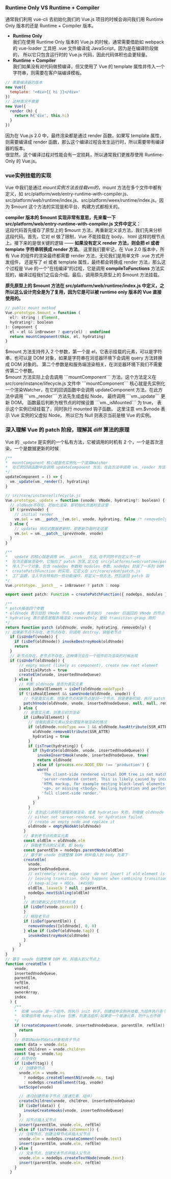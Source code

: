 ### Runtime Only VS Runtime + Compiler  
通常我们利用 vue-cli 去初始化我们的 Vue.js 项目的时候会询问我们用 Runtime Only 版本的还是 Runtime + Compiler 版本。  
+ __Runtime Only__  
我们在使用 Runtime Only 版本的 Vue.js 的时候，通常需要借助如 webpack 的 vue-loader 工具把 .vue 文件编译成 JavaScript，因为是在编译阶段做的，
所以它只包含运行时的 Vue.js 代码，因此代码体积也会更轻量。  
+ __Runtime + Compiler__  
我们如果没有对代码做预编译，但又使用了 Vue 的 template 属性并传入一个字符串，则需要在客户端编译模板。  
```javascript
// 需要编译器的版本
new Vue({
  template: '<div>{{ hi }}</div>'
})
// 这种情况不需要
new Vue({
  render (h) {
    return h('div', this.hi)
  }
})
```
因为在 Vue.js 2.0 中，最终渲染都是通过 render 函数，如果写 template 属性，则需要编译成 render 函数，那么这个编译过程会发生运行时，所以需要带有编译器的版本。  
很显然，这个编译过程对性能会有一定损耗，所以通常我们更推荐使用 Runtime-Only 的 Vue.js。

### vue实例挂载的实现
Vue 中我们是通过 $mount 实例方法去挂载 vm 的，$mount 方法在多个文件中都有定义，如 src/platform/web/entry-runtime-with-compiler.js、
src/platform/web/runtime/index.js、src/platform/weex/runtime/index.js。因为 $mount 这个方法的实现是和平台、构建方式都相关的。  

__compiler 版本的 $mount 实现非常有意思，先来看一下 src/platform/web/entry-runtime-with-compiler.js 文件中定义：__  
这段代码首先缓存了原型上的 $mount 方法，再重新定义该方法，我们先来分析这段代码。首先，它对 el 做了限制，Vue 不能挂载在 body、
html 这样的根节点上。接下来的是很关键的逻辑 —— __如果没有定义 render 方法，则会把 el 或者 template 字符串转换成 render 方法__。
这里我们要牢记，在 Vue 2.0 版本中，所有 Vue 的组件的渲染最终都需要 render 方法，无论我们是用单文件 .vue 方式开发组件，
还是写了 el 或者 template 属性，最终都会转换成 render 方法，那么这个过程是 Vue 的一个“在线编译”的过程，它是调用
__compileToFunctions__ 方法实现的，编译过程我们之后会介绍。最后，调用原先原型上的 $mount 方法挂载。  

__原先原型上的 $mount 方法在 src/platform/web/runtime/index.js 中定义，之所以这么设计完全是为了复用，因为它是可以被 runtime only 版本的 Vue 直接使用的。__
```javascript
// public mount method
Vue.prototype.$mount = function (
  el?: string | Element,
  hydrating?: boolean
): Component {
  el = el && inBrowser ? query(el) : undefined
  return mountComponent(this, el, hydrating)
}
```
$mount 方法支持传入 2 个参数，第一个是 el，它表示挂载的元素，可以是字符串，也可以是 DOM 对象，如果是字符串在浏览器环境下会调用 query 方法转换成 DOM 对象的。
第二个参数是和服务端渲染相关，在浏览器环境下我们不需要传第二个参数。  
$mount 方法实际上会去调用 ```mountComponent``` 方法，这个方法定义在 src/core/instance/lifecycle.js 文件中  
```mountComponent``` 核心就是先实例化一个渲染Watcher，在它的回调函数中会调用 updateComponent 方法，在此方法中调用 ```vm._render``` 方法先生成虚拟 Node，
最终调用 ```vm._update``` 更新 DOM。  
函数最后判断为根节点的时候设置 ```vm._isMounted``` 为 true， 表示这个实例已经挂载了，同时执行 mounted 钩子函数。 这里注意 vm.$vnode 表示 Vue 实例的父虚拟 Node，
所以它为 Null 则表示当前是根 Vue 的实例。

### 深入理解 Vue 的 patch 阶段，理解其 diff 算法的原理
Vue 的 ```_update``` 是实例的一个私有方法，它被调用的时机有 2 个，一个是首次渲染，一个是数据更新的时候
```javascript
/**
*  mountComponent 核心就是先实例化一个渲染Watcher
*  在它的回调函数中会调用 updateComponent 方法，在此方法中调用 vm._render 方法先生成虚拟 Node，最终调用 vm._update 更新 DOM。
*/
updateComponent = () => {
  vm._update(vm._render(), hydrating)
}

// src/core/instance/lifecycle.js  
Vue.prototype._update = function (vnode: VNode, hydrating?: boolean) {
  // oldNode不存在，初始化渲染，即初始化页面时走这里
  if (!prevVnode) {
    // initial render
    vm.$el = vm.__patch__(vm.$el, vnode, hydrating, false /* removeOnly */)
  } else {
    // updates 响应式数据更新时，即更新页面时走这里
    vm.$el = vm.__patch__(prevVnode, vnode)
  }
}

/**
*  _update 的核心就是调用 vm.__patch__ 方法,在不同的平台定义不一样
*  在浏览器端渲染中，它指向了 patch 方法,定义在 src/platforms/web/runtime/patch.js
*  传入了一个对象，包含 nodeOps 参数和 modules 参数。nodeOps 封装了一系列 DOM 操作的方法，modules 定义了一些模块的钩子函数的实现
*  createPatchFunction 的实现，它定义在 src/core/vdom/patch.js  
*  工厂函数，注入平台特有的一些功能操作，并定义一些方法，然后返回 patch 函
*/
Vue.prototype.__patch__ = inBrowser ? patch : noop

export const patch: Function = createPatchFunction({ nodeOps, modules })

/** 
* patch接收四个参数
* oldVnode 表示旧的 VNode 节点，vnode 表示执行 _render 后返回的 VNode 的节点
* hydrating 表示是否是服务端渲染；removeOnly 是给 transition-group 用的
*/
return function patch (oldVnode, vnode, hydrating, removeOnly) {
// 如果新节点不存在，老节点存在，则调用 destroy，销毁老节点
  if (isUndef(vnode)) {
    if (isDef(oldVnode)) invokeDestroyHook(oldVnode)
    return
  }
  // 新节点存在，老节点不存在，这种情况会在一个组件初次渲染的时候出现
  if (isUndef(oldVnode)) {
      // empty mount (likely as component), create new root element
      isInitialPatch = true
      createElm(vnode, insertedVnodeQueue)
    } else {
      // 判断 oldVnode 是否为真实元素
      const isRealElement = isDef(oldVnode.nodeType)
      if (!isRealElement && sameVnode(oldVnode, vnode)) {
        // 不是真实元素，但是老节点和新节点是同一个节点，则是更新阶段，执行 patch 更新节点
        patchVnode(oldVnode, vnode, insertedVnodeQueue, null, null, removeOnly)
      } else {
        // 是真实元素，则表示初次渲染
        if (isRealElement) {
          // 挂载到真实元素以及处理服务端渲染的情况
          if (oldVnode.nodeType === 1 && oldVnode.hasAttribute(SSR_ATTR)) {
            oldVnode.removeAttribute(SSR_ATTR)
            hydrating = true
          }
          if (isTrue(hydrating)) {
            if (hydrate(oldVnode, vnode, insertedVnodeQueue)) {
              invokeInsertHook(vnode, insertedVnodeQueue, true)
              return oldVnode
            } else if (process.env.NODE_ENV !== 'production') {
              warn(
                'The client-side rendered virtual DOM tree is not matching ' +
                'server-rendered content. This is likely caused by incorrect ' +
                'HTML markup, for example nesting block-level elements inside ' +
                '<p>, or missing <tbody>. Bailing hydration and performing ' +
                'full client-side render.'
              )
            }
          }
          // 走到这儿说明不是服务端渲染，或者 hydration 失败，则根据 oldVnode 创建一个 vnode 节点
          // either not server-rendered, or hydration failed.
          // create an empty node and replace it
          oldVnode = emptyNodeAt(oldVnode)
        }
        // 拿到老节点的真实元素
        const oldElm = oldVnode.elm
        // 获取老节点的父元素，即 body
        const parentElm = nodeOps.parentNode(oldElm)
        // 基于新 vnode 创建整棵 DOM 树并插入到 body 元素下
        createElm(
          vnode,
          insertedVnodeQueue,
          // extremely rare edge case: do not insert if old element is in a
          // leaving transition. Only happens when combining transition +
          // keep-alive + HOCs. (#4590)
          oldElm._leaveCb ? null : parentElm,
          nodeOps.nextSibling(oldElm)
        )
        // 递归更新父占位符节点元素
        if (isDef(vnode.parent)) {
        }
        // 移除老节点
        if (isDef(parentElm)) {
          removeVnodes([oldVnode], 0, 0)
        } else if (isDef(oldVnode.tag)) {
          invokeDestroyHook(oldVnode)
        }
      }
   }
}
// 基于 vnode 创建整棵 DOM 树，并插入到父节点上
function createElm (
    vnode,
    insertedVnodeQueue,
    parentElm,
    refElm,
    nested,
    ownerArray,
    index
  ) {
    /**
    *  如果 vnode 是一个组件，则执行 init 钩子，创建组件实例并挂载,为组件执行各个模块的 create 钩子
    *  如果组件被 keep-alive 包裹，则激活组件;如果是一个普通元素，则什么也不做
    */
    if (createComponent(vnode, insertedVnodeQueue, parentElm, refElm)) {
      return
    }
    // 获取VNode的data对象和孩子节点
    const data = vnode.data
    const children = vnode.children
    const tag = vnode.tag
    // 标签存在
    if (isDef(tag)) {
      // 创建新节点
      vnode.elm = vnode.ns
        ? nodeOps.createElementNS(vnode.ns, tag)
        : nodeOps.createElement(tag, vnode)
      setScope(vnode)

      // 递归创建所有子节点（普通元素、组件）
      createChildren(vnode, children, insertedVnodeQueue)
      if (isDef(data)) {
        invokeCreateHooks(vnode, insertedVnodeQueue)
      }
      // 将节点插入父节点
      insert(parentElm, vnode.elm, refElm)
    } else if (isTrue(vnode.isComment)) {
      // 注释节点，创建注释节点并插入父节点
      vnode.elm = nodeOps.createComment(vnode.text)
      insert(parentElm, vnode.elm, refElm)
    } else {
      // 文本节点，创建文本节点并插入父节点
      vnode.elm = nodeOps.createTextNode(vnode.text)
      insert(parentElm, vnode.elm, refElm)
    }
  }


```

